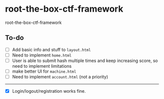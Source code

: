 # root-the-box-ctf-framework
root-the-box-ctf-framework

## To-do
 
- [ ] Add basic info and stuff to `layout.html`
- [ ] Need to implement `home.html`
- [ ] User is able to submit hash multiple times and keep increasing score, so need to implement limitations
- [ ] make better UI for `machine.html` 
- [ ] Need to implement `account.html` (not a priority)
<hr/>

- [x] Login/logout/registration works fine.
